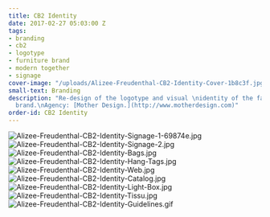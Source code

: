```yaml
---
title: CB2 Identity
date: 2017-02-27 05:03:00 Z
tags:
- branding
- cb2
- logotype
- furniture brand
- modern together
- signage
cover-image: "/uploads/Alizee-Freudenthal-CB2-Identity-Cover-1b8c3f.jpg"
small-text: Branding
description: "Re-design of the logotype and visual \nidentity of the famous furniture
  brand.\nAgency: [Mother Design.](http://www.motherdesign.com)"
order-id: CB2 Identity
---
```


![Alizee-Freudenthal-CB2-Identity-Signage-1-69874e.jpg](/uploads/Alizee-Freudenthal-CB2-Identity-Signage-1-69874e.jpg)![Alizee-Freudenthal-CB2-Identity-Signage-2.jpg](/uploads/Alizee-Freudenthal-CB2-Identity-Signage-2.jpg)![Alizee-Freudenthal-CB2-Identity-Bags.jpg](/uploads/Alizee-Freudenthal-CB2-Identity-Bags.jpg)![Alizee-Freudenthal-CB2-Identity-Hang-Tags.jpg](/uploads/Alizee-Freudenthal-CB2-Identity-Hang-Tags.jpg)![Alizee-Freudenthal-CB2-Identity-Web.jpg](/uploads/Alizee-Freudenthal-CB2-Identity-Web.jpg)![Alizee-Freudenthal-CB2-Identity-Catalog.jpg](/uploads/Alizee-Freudenthal-CB2-Identity-Catalog.jpg)![Alizee-Freudenthal-CB2-Identity-Light-Box.jpg](/uploads/Alizee-Freudenthal-CB2-Identity-Light-Box.jpg)![Alizee-Freudenthal-CB2-Identity-Tissu.jpg](/uploads/Alizee-Freudenthal-CB2-Identity-Tissu.jpg)![Alizee-Freudenthal-CB2-Identity-Guidelines.gif](/uploads/Alizee-Freudenthal-CB2-Identity-Guidelines.gif)